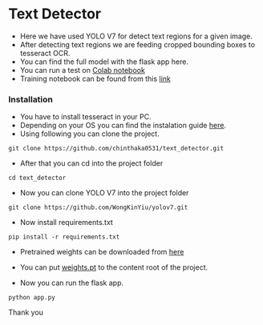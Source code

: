 # Text Detector

- Here we have used YOLO V7 for detect text regions for a given image.
- After detecting text regions we are feeding cropped bounding boxes to tesseract OCR.
- You can find the full model with the flask app here.
- You can run a test on [Colab notebook](https://colab.research.google.com/drive/15uo2WyD9my0nQkTDvjuqh6xU7-Fw2T0K?usp=sharing) 
- Training notebook can be found from this [link](https://colab.research.google.com/drive/1LgQJqJkG-DJ_dC6LYYCAMkEcnl3cxD4_?usp=sharing)

### Installation

- You have to install tesseract in your PC.
- Depending on your OS you can find the instalation guide [here](https://tesseract-ocr.github.io/tessdoc/Installation.html).
- Using following you can clone the project.
````
git clone https://github.com/chinthaka0531/text_detector.git
````
- After that you can cd into the project folder
````
cd text_detector
````
- Now you can clone YOLO V7 into the project folder
````
git clone https://github.com/WongKinYiu/yolov7.git
````
- Now install requirements.txt
````
pip install -r requirements.txt
````
- Pretrained weights can be downloaded from [here](https://drive.google.com/uc?export=download&id=1QQ5S9Du5b-tHMr4FKaCC7O-g1s81qjrJ)
- You can put [weights.pt](https://drive.google.com/uc?export=download&id=1QQ5S9Du5b-tHMr4FKaCC7O-g1s81qjrJ) to the content root of the project.

- Now you can run the flask app.

````
python app.py
````

Thank you
